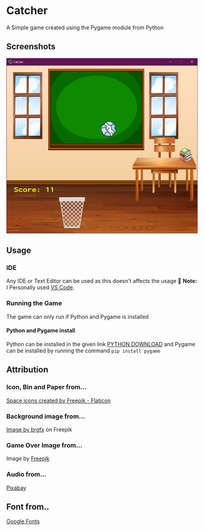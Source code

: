 # Catcher
A Simple game created using the Pygame module from Python

## Screenshots 
<img src=data\images\screenshot.png>

## Usage 

### IDE 
Any IDE or Text Editor can be used as this doesn't affects the usage
:memo: **Note:** I Personally used [VS Code](https://code.visualstudio.com/).

### Running the Game
The game can only run if Python and Pygame is installed

#### Python and Pygame install
Python can be installed in the given link [PYTHON DOWNLOAD](https://code.visualstudio.com/) and Pygame can be installed by running the command `` pip install pygame ``

## Attribution

### Icon, Bin and Paper from...
<a href="https://www.flaticon.com/free-icons/space" title="space icons">Space icons created by Freepik - Flaticon</a>

### Background image from...
<a href="https://www.freepik.com/free-vector/blank-classroom-scene-with-empty-chalkboard_14801667.htm#query=classroom%20game%20background&position=6&from_view=search&track=ais">Image by brgfx</a> on Freepik

### Game Over Image from...

Image by <a href="https://www.freepik.com/free-vector/glitch-game-background_4047735.htm#query=game%20over%20background&position=12&from_view=search&track=ais">Freepik</a>

### Audio from...
[Pixabay](pixabay.com)

## Font from..
[Google Fonts](https://fonts.google.com/)
